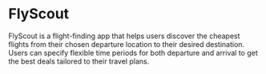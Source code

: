 # FlyScout
FlyScout is a flight-finding app that helps users discover the cheapest flights from their chosen departure location to their desired destination. Users can specify flexible time periods for both departure and arrival to get the best deals tailored to their travel plans.
